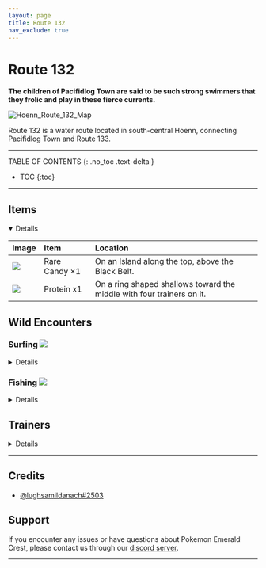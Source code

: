 ```yaml
---
layout: page                  
title: Route 132
nav_exclude: true
---
```


# Route 132

**The children of Pacifidlog Town are said to be such strong swimmers that they frolic and play in these fierce currents.**

![Hoenn_Route_132_Map](https://user-images.githubusercontent.com/109757010/233836097-f853c2bc-6a54-48cf-bdb4-0779a58b7684.png)

Route 132 is a water route located in south-central Hoenn, connecting Pacifidlog Town and Route 133.

---

TABLE OF CONTENTS
{: .no_toc .text-delta }

- TOC
{:toc}

---
## Items

<details open markdown="block">

| Image                                                                      | Item                | Location                                                              |
|:---------------------------------------------------------------------------|:--------------------|:----------------------------------------------------------------------|
| <img src="https://img.pokemondb.net/sprites/items/rare-candy.png">         | Rare Candy ×1       | On an Island along the top, above the Black Belt.                     |
| <img src="https://img.pokemondb.net/sprites/items/protein.png">            | Protein x1          | On a ring shaped shallows toward the middle with four trainers on it. |

</details>
  
## Wild Encounters

### Surfing <img src="https://user-images.githubusercontent.com/109757010/230918174-7d1747ae-88cb-4276-bc9a-1682ac25830c.png">

<details close markdown="block">

| Image                                                                                      | Pokemon             | Levels  | Rate|
|:-------------------------------------------------------------------------------------------|:--------------------|:--------|:----|
| <img src="https://img.pokemondb.net/sprites/sword-shield/icon/tentacool.png">              | Tentacool           | 5-35    | 60% |  
| <img src="https://img.pokemondb.net/sprites/sword-shield/icon/wingull.png">                | Wingull             | 10-30   | 30% |  
| <img src="https://img.pokemondb.net/sprites/sword-shield/icon/wingull.png">                | Wingull             | 15-25   | 5%  |  
| <img src="https://img.pokemondb.net/sprites/sword-shield/icon/pelipper.png">               | Pelipper            | 25-30   | 4%  |  
| <img src="https://img.pokemondb.net/sprites/sword-shield/icon/pelipper.png">               | Pelipper            | 2530    | 1%  |  

</details>

### Fishing <img src="https://user-images.githubusercontent.com/109757010/230921100-6454ad86-77a4-4e3e-92f7-464cc6daf48a.png">

<details close markdown="block">

| Image                                                                                  |  Fishing Rod     | Pokemon             | Levels | Rate|
|:---------------------------------------------------------------------------------------|:-----------------|:--------------------|:-------|:----|
| <img src="https://img.pokemondb.net/sprites/sword-shield/icon/magikarp.png">           | Old Rod          | Magikarp            | 5-10   | 70% |  
| <img src="https://img.pokemondb.net/sprites/sword-shield/icon/tentacool.png">          | Old Rod          | Tentacool           | 5-10   | 30% |  
| <img src="https://img.pokemondb.net/sprites/sword-shield/icon/magikarp.png">           | Good Rod         | Magikarp            | 10-30  | 60% |  
| <img src="https://img.pokemondb.net/sprites/sword-shield/icon/tentacool.png">          | Good Rod         | Tentacool           | 10-30  | 20% |  
| <img src="https://img.pokemondb.net/sprites/sword-shield/icon/wailmer.png">            | Good Rod         | Wailmer             | 10-30  | 20% |  
| <img src="https://img.pokemondb.net/sprites/sword-shield/icon/sharpedo.png">           | Super Rod        | Sharpedo            | 30-35  | 40% |  
| <img src="https://img.pokemondb.net/sprites/sword-shield/icon/wailmer.png">            | Super Rod        | Wailmer             | 30-35  | 40% |  
| <img src="https://img.pokemondb.net/sprites/sword-shield/icon/horsea.png">             | Super Rod        | Horsea              | 25-30  | 15% |  
| <img src="https://img.pokemondb.net/sprites/sword-shield/icon/wailmer.png">            | Super Rod        | Magikarp            | 30-35  | 4%  |  
| <img src="https://img.pokemondb.net/sprites/sword-shield/icon/wailmer.png">            | Super Rod        | Wailmer             | 40-45  | 1%  |  

</details>

## Trainers

<details close markdown="block">

| Image                                                                               | Trainer             | Pokemon                                 |
|:------------------------------------------------------------------------------------|:--------------------|:----------------------------------------|
| <img src="https://play.pokemonshowdown.com/sprites/trainers/swimmerm-gen3.png">     | Swimmer Gilbert     | Milotic Lv. 34                          | 
| <img src="https://play.pokemonshowdown.com/sprites/trainers/swimmerf-gen3.png">     | Swimmer Dana        | Feraligatr  Lv. 34                      | 
| <img src="https://play.pokemonshowdown.com/sprites/trainers/fisherman-gen3.png">    | Fisherman Ronald    | Huntail Lv. 19,  Gastrodon Lv. 26,  Crawdaunt Lv. 30,  Primarina Lv. 35,  Relicanth Lv. 35,  Gorebyss Lv. 21,  |
| <img src="https://play.pokemonshowdown.com/sprites/trainers/expert-gen3.png">       | Expert Paxton       | Mareanie Lv. 33,   Breloom Lv. 33        |
| <img src="https://play.pokemonshowdown.com/sprites/trainers/acetrainer-gen3.png">   | Cool Trainer Jonathan   | Cramorant Lv. 33,   Chansey Lv. 33   |
| <img src="https://play.pokemonshowdown.com/sprites/trainers/acetrainerf-gen3.png">  | Cool Trainer Darcy      | Binacle Lv. 33,   Skrelp Lv. 33      |
| <img src="https://play.pokemonshowdown.com/sprites/trainers/expertf-gen3.png">      | Expert Makayla       | Ursaring Lv. 33,   Gogoat Lv. 33        |
| <img src="https://play.pokemonshowdown.com/sprites/trainers/blackbelt-gen3.png">    | Blackbelt Kiyo       | Pangoro Lv. 34                          |
  
</details>

---

## Credits

- [@lughsamildanach#2503]()

## Support

If you encounter any issues or have questions about Pokemon Emerald Crest, please contact us through our [discord server].

---

[discord server]: https://discord.gg/aaghat-s-server-965900074532081674

<script src='https://storage.ko-fi.com/cdn/scripts/overlay-widget.js'></script>
<script>
  kofiWidgetOverlay.draw('aaghatislive', {
    'type': 'floating-chat',
    'floating-chat.donateButton.text': 'Support me',
    'floating-chat.donateButton.background-color': '#794bc4',
    'floating-chat.donateButton.text-color': '#fff'
  });
</script>

